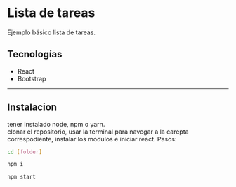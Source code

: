 # Lista de tareas
Ejemplo básico lista de tareas. 
## Tecnologías

<ul>
    <li> React </li>
    <li> Bootstrap </li>
</ul>
<hr/>

## Instalacion

<p>tener instalado node, npm o yarn.
<br> clonar el repositorio, usar la terminal para navegar a la carepta correspodiente, instalar los modulos  e iniciar react. 
Pasos: </p>

```bash
cd [folder]
```

```bash
npm i
```

```
npm start
```
